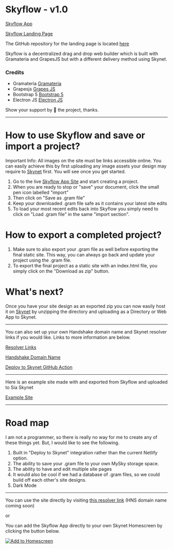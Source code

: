 # Skyflow - v1.0

[Skyflow App](https://040bcu4cctuqumc44croub7d4mng7j4ntc9nep02d7tn4hflomrm17o.siasky.net/)

[Skyflow Landing Page](https://0400i72o35kl9iblso87lm4l94vgbsf4r1pcco79h6p8etsetccdp18.siasky.net/)

The GitHub repository for the landing page is located [here](https://github.com/PR0M3TH3AN/SkyflowWebsite)

Skyflow is a decentralized drag and drop web builder which is built with Gramateria and GrapesJS but with a different delivery method using Skynet.

### Credits
- Gramateria [Gramateria](https://github.com/ronaldaug/gramateria)
- Grapesjs [Grapes JS](https://www.grapesjs.com/ "Grapes Js")
- Bootstrap 5 [Bootstrap 5](https://www.getbootstrap.com/ "Bootstrap 5")
- Electron JS [Electron JS](https//www.electronjs.org/ "Electron Js")

Show your support by 🌟 the project, thanks.

----
# How to use Skyflow and save or import a project?

Important Info: All images on the site must be links accessible online. You can easily achieve this by first uploading any image assets your design may require to [Skynet](https://siasky.net/) first. You will see once you get started.

1. Go to the live [Skyflow App Site](https://040bcu4cctuqumc44croub7d4mng7j4ntc9nep02d7tn4hflomrm17o.siasky.net/) and start creating a project.
2. When you are ready to stop or "save" your document, click the small pen icon labelled "import"
3. Then click on "Save as .gram file"
4. Keep your downloaded .gram file safe as it contains your latest site edits
5. To load your most recent edits back into Skyflow you simply need to click on "Load .gram file" in the same "import section".

# How to export a completed project?

1. Make sure to also export your .gram file as well before exporting the final static site. This way, you can always go back and update your project using the .gram file.
2. To export the final project as a static site with an index.html file, you simply click on the "Download as zip" button.

# What's next?

Once you have your site design as an exported zip you can now easily host it on [Skynet](https://siasky.net/) by unzipping the directory and uploading as a Directory or Web App to Skynet.

----

You can also set up your own Handshake domain name and Skynet resolver links if you would like. Links to more information are below.

[Resolver Links](https://docs.siasky.net/skynet-topics/resolver-skylinks)

[Handshake Domain Name](https://docs.siasky.net/developer-guides/setting-up-a-handshake-name)

[Deploy to Skynet GitHub Action](https://docs.siasky.net/developer-guides/deploy-github-actions)

----
Here is an example site made with and exported from Skyflow and uploaded to Sia Skynet

[Example Site](https://3008ppd6evjsudc7on71l4n3099pt525h6vb4d1rspkb4bfepqmhj6g.siasky.net/)

----
# Road map

I am not a programmer, so there is really no way for me to create any of these things yet. But, I would like to see the following.

1. Built in "Deploy to Skynet" integration rather than the current Netlify option.
2. The ability to save your .gram file to your own MySky storage space.
3. The ability to have and edit multiple site pages
4. It would also be cool if we had a database of .gram files, so we could build off each other's site designs.
5. Dark Mode

----

You can use the site directly by visiting [this resolver link](https://0400i72o35kl9iblso87lm4l94vgbsf4r1pcco79h6p8etsetccdp18.siasky.net/) (HNS domain name coming soon)

or

You can add the Skyflow App directly to your own Skynet Homescreen by clicking the button below.

[![Add to Homescreen](https://img.shields.io/badge/Skynet-Add%20To%20Homescreen-00c65e?logo=skynet&labelColor=0d0d0d)](https://homescreen.hns.siasky.net/#/skylink/AQC2eIxnfa9ZhCM3jyztJa8DzJfrE3dkAmn7ckX1xbdgnw)

